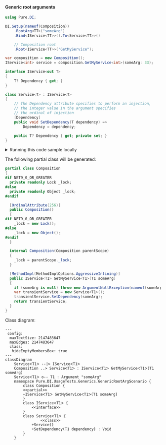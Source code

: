 #### Generic root arguments


```c#
using Pure.DI;

DI.Setup(nameof(Composition))
    .RootArg<TT>("someArg")
    .Bind<IService<TT>>().To<Service<TT>>()

    // Composition root
    .Root<IService<TT>>("GetMyService");

var composition = new Composition();
IService<int> service = composition.GetMyService<int>(someArg: 33);

interface IService<out T>
{
    T? Dependency { get; }
}

class Service<T> : IService<T>
{
    // The Dependency attribute specifies to perform an injection,
    // the integer value in the argument specifies
    // the ordinal of injection
    [Dependency]
    public void SetDependency(T dependency) =>
        Dependency = dependency;

    public T? Dependency { get; private set; }
}
```

<details>
<summary>Running this code sample locally</summary>

- Make sure you have the [.NET SDK 9.0](https://dotnet.microsoft.com/en-us/download/dotnet/9.0) or later is installed
```bash
dotnet --list-sdk
```
- Create a net9.0 (or later) console application
```bash
dotnet new console -n Sample
```
- Add reference to NuGet package
  - [Pure.DI](https://www.nuget.org/packages/Pure.DI)
```bash
dotnet add package Pure.DI
```
- Copy the example code into the _Program.cs_ file

You are ready to run the example 🚀
```bash
dotnet run
```

</details>

The following partial class will be generated:

```c#
partial class Composition
{
#if NET9_0_OR_GREATER
  private readonly Lock _lock;
#else
  private readonly Object _lock;
#endif

  [OrdinalAttribute(256)]
  public Composition()
  {
#if NET9_0_OR_GREATER
    _lock = new Lock();
#else
    _lock = new Object();
#endif
  }

  internal Composition(Composition parentScope)
  {
    _lock = parentScope._lock;
  }

  [MethodImpl(MethodImplOptions.AggressiveInlining)]
  public IService<T1> GetMyService<T1>(T1 someArg)
  {
    if (someArg is null) throw new ArgumentNullException(nameof(someArg));
    var transientService = new Service<T1>();
    transientService.SetDependency(someArg);
    return transientService;
  }
}
```

Class diagram:

```mermaid
---
 config:
  maxTextSize: 2147483647
  maxEdges: 2147483647
  class:
   hideEmptyMembersBox: true
---
classDiagram
	ServiceᐸT1ᐳ --|> IServiceᐸT1ᐳ
	Composition ..> ServiceᐸT1ᐳ : IServiceᐸT1ᐳ GetMyServiceᐸT1ᐳ(T1 someArg)
	ServiceᐸT1ᐳ o-- T1 : Argument "someArg"
	namespace Pure.DI.UsageTests.Generics.GenericRootArgScenario {
		class Composition {
		<<partial>>
		+IServiceᐸT1ᐳ GetMyServiceᐸT1ᐳ(T1 someArg)
		}
		class IServiceᐸT1ᐳ {
			<<interface>>
		}
		class ServiceᐸT1ᐳ {
				<<class>>
			+Service()
			+SetDependency(T1 dependency) : Void
		}
	}
```

